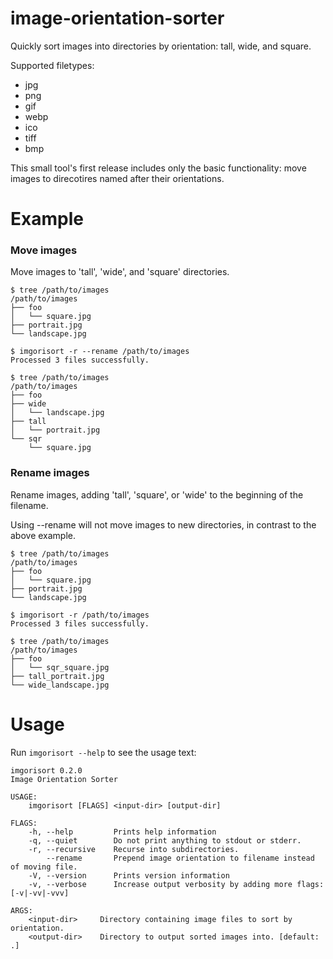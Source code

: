 # image-orientation-sorter
Quickly sort images into directories by orientation: tall, wide, and square.

Supported filetypes:
- jpg
- png
- gif
- webp
- ico
- tiff
- bmp

This small tool's first release includes only the basic functionality: move images to direcotires named after their orientations.

# Example

### Move images

Move images to 'tall', 'wide', and 'square' directories.

```
$ tree /path/to/images
/path/to/images
├── foo
│   └── square.jpg
├── portrait.jpg
└── landscape.jpg

$ imgorisort -r --rename /path/to/images
Processed 3 files successfully.

$ tree /path/to/images
/path/to/images
├── foo
├── wide
│   └── landscape.jpg
├── tall
│   └── portrait.jpg
└── sqr
    └── square.jpg
```

### Rename images

Rename images, adding 'tall', 'square', or 'wide' to the beginning of the filename.

Using --rename will not move images to new directories, in contrast to the above example.

```
$ tree /path/to/images
/path/to/images
├── foo
│   └── square.jpg
├── portrait.jpg
└── landscape.jpg

$ imgorisort -r /path/to/images
Processed 3 files successfully.

$ tree /path/to/images
/path/to/images
├── foo
│   └── sqr_square.jpg
├── tall_portrait.jpg
└── wide_landscape.jpg
```

# Usage

Run `imgorisort --help` to see the usage text:

```
imgorisort 0.2.0
Image Orientation Sorter

USAGE:
    imgorisort [FLAGS] <input-dir> [output-dir]

FLAGS:
    -h, --help         Prints help information
    -q, --quiet        Do not print anything to stdout or stderr.
    -r, --recursive    Recurse into subdirectories.
        --rename       Prepend image orientation to filename instead of moving file.
    -V, --version      Prints version information
    -v, --verbose      Increase output verbosity by adding more flags: [-v|-vv|-vvv]

ARGS:
    <input-dir>     Directory containing image files to sort by orientation.
    <output-dir>    Directory to output sorted images into. [default: .]
```